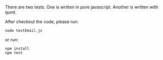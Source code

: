 There are two tests. One is written in pure javascript. Another is written with qunit.

After checkout the code, please run:

```
node testEmail.js
```

or run:

```
npm install
npm test
```
